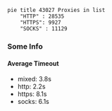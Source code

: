 
```mermaid
pie title 43027 Proxies in list
    "HTTP" : 28535
    "HTTPS": 9927
    "SOCKS" : 11129
```

### Some Info
#### Average Timeout

- mixed: 3.8s
- http: 2.2s
- https: 8.1s
- socks: 6.1s